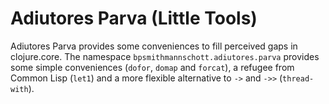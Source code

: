 <!-- -*- mode: markdown ; coding: utf-8 -*- -->

# Adiutores Parva (Little Tools)

Adiutores Parva provides some conveniences to fill perceived gaps in
clojure.core. The namespace `bpsmithmannschott.adiutores.parva`
provides some simple conveniences (`dofor`, `domap` and `forcat`), a
refugee from Common Lisp (`let1`) and a more flexible alternative to
`->` and `->>` (`thread-with`).


